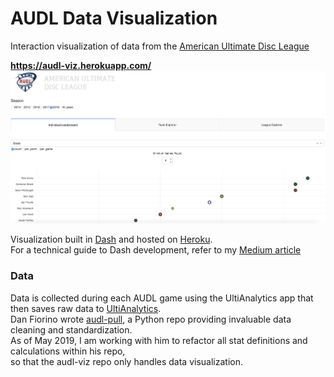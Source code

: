 AUDL Data Visualization
==============================

Interaction visualization of data from the [American Ultimate Disc League](https://www.theaudl.com) 

**https://audl-viz.herokuapp.com/**  
![](images/app_screenshot.png)


Visualization built in [Dash](https://plot.ly/products/dash/) and hosted on [Heroku](https://www.heroku.com/).  
For a technical guide to Dash development, 
refer to my [Medium article](https://towardsdatascience.com/a-gentle-introduction-to-dash-development-and-deployment-f8b91990d3bd)

### Data 
Data is collected during each AUDL game using the UltiAnalytics app that then saves raw data to 
[UltiAnalytics](https://www.ultianalytics.com/index.html).  
Dan Fiorino wrote [audl-pull](https://github.com/dfiorino/audl-pull), 
a Python repo providing invaluable data cleaning and standardization.  
As of May 2019, I am working with him to refactor all stat definitions and calculations within his repo,  
so that the audl-viz repo only handles data visualization. 

